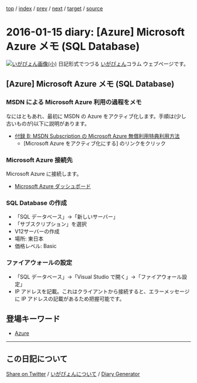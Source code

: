 [top](https://igapyon.github.io/diary/) 
 / [index](https://igapyon.github.io/diary/2016/index.html) 
 / [prev](https://igapyon.github.io/diary/2016/ig160114.html) 
 / [next](https://igapyon.github.io/diary/2016/ig160120.html) 
 / [target](https://igapyon.github.io/diary/2016/ig160115.html) 
 / [source](https://github.com/igapyon/diary/blob/gh-pages/2016/ig160115.html.src.md) 

2016-01-15 diary: [Azure] Microsoft Azure メモ (SQL Database)
=====================================================================================================
[![いがぴょん画像(小)](https://igapyon.github.io/diary/images/iga200306s.jpg "いがぴょん")](https://igapyon.github.io/diary/memo/memoigapyon.html) 日記形式でつづる [いがぴょん](https://igapyon.github.io/diary/memo/memoigapyon.html)コラム ウェブページです。

## [Azure] Microsoft Azure メモ (SQL Database)



### MSDN による Microsoft Azure 利用の過程をメモ

なにはともあれ、最初に MSDN の Azure をアクティブ化します。手順は(少し古いものが)以下に説明があります。

* [付録 B: MSDN Subscription の Microsoft Azure 無償利用特典利用方法](https://msdn.microsoft.com/ja-jp/ee943806.aspx#c_B)
  * [Microsoft Azure をアクティブ化にする] のリンクをクリック



### Microsoft Azure 接続先

Microsoft Azure に接続します。

* [Microsoft Azure ダッシュボード](https://portal.azure.com/)



### SQL Database の作成


* 「SQL データベース」→「新しいサーバー」
* 「サブスクリプション」を選択
* V12サーバーの作成
* 場所: 東日本
* 価格レベル: Basic



### ファイアウォールの設定


* 「SQL データベース」→「Visual Studio で開く」→「ファイアウォール設定」
* IP アドレスを記載。これはクライアントから接続すると、エラーメッセージに IP アドレスの記載があるため把握可能です。

## 登場キーワード

* [Azure](../keyword/azure.html)

----------------------------------------------------------------------------------------------------

## この日記について

[Share on Twitter](https://twitter.com/intent/tweet?hashtags=igapyon%2Cdiary%2C%E3%81%84%E3%81%8C%E3%81%B4%E3%82%87%E3%82%93%2CAzure&text=%5BAzure%5D+Microsoft+Azure+%E3%83%A1%E3%83%A2+%28SQL+Database%29&url=https%3A%2F%2Figapyon.github.io%2Fdiary%2F2016%2Fig160115.html) / [いがぴょんについて](https://igapyon.github.io/diary/memo/memoigapyon.html) / [Diary Generator](https://github.com/igapyon/igapyonv3)

